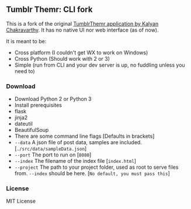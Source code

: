 ## Tumblr Themr: CLI fork

This is a fork of the original [TumblrThemr application by Kalyan Chakravarthy](https://github.com/kalyan02/tumblrthemr). It has no native UI nor web interface (as of now).

It is meant to be:
* Cross platform (I couldn't get WX to work on Windows)
* Cross Python (Should work with 2 or 3)
* Simple (run from CLI and your dev server is up, no fuddling unless you need to)

### Download

 * Download Python 2 or Python 3
 * Install prerequisites
  * flask
  * jinja2
  * dateutil
  * BeautifulSoup
 * There are some command line flags [Defaults in brackets]
  * `--data` A json file of post data, samples are included. [`./src/data/sampleData.json`]
  * `--port` The port to run on [`8080`]
  * `--index` The filename of the index file [`index.html`]
  * `--project` The path to your project folder, used as root to serve files from. `--index` should be here. [`No default, you must pass this`]

### License
MIT License
